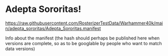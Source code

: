 # Adepta Sororitas!

https://raw.githubusercontent.com/RosterizerTestData/Warhammer40k/main/adepta_sororitas/Adepta_Sororitas.manifest

Info about the manifest (the hash should perhaps be published here when versions are complete, so as to be googlable by people who want to match data versions)
